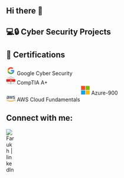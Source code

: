 ## Hi there 👋
<h2>💻🔒 Cyber Security Projects</h2>

<h2>📜 Certifications</h2>
<div style="text-align: top;">
  <img src="Images/Google.png" alt="Google Cyber Security" width="25px">
  <span>Google Cyber Security</span>
</div>
<div style="text-align: top;">
  <img src="Images/Comptia.png" alt="CompTIA A+" width="25px">
  <span> CompTIA A+</span>
</div>
<div style="text-align: center;">
  <img src="Images/Microsoft.png" alt="Azure-900" width="25px">
  <span>Azure-900</span>
</div>
<div style="text=align: center;">
  <img src="Images/AWS.png" alt="AWS Cloud Fundamentals" width="25px">
  <span>AWS Cloud Fundamentals</span>
</div>


<h2> Connect with me: </h2>

<a href="https://www.linkedin.com/in/farukhar" target="_blank">
  <img align = "left" alt = " Farukh | linkedIn "width="22px" src="https://cdn.jsdelivr.net/npm/simple-icons@v3/icons/linkedin.svg"/>
</a>




